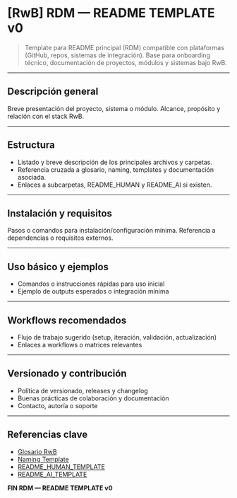 # [RwB] RDM — README TEMPLATE v0

> Template para README principal (RDM) compatible con plataformas (GitHub, repos, sistemas de integración). Base para onboarding técnico, documentación de proyectos, módulos y sistemas bajo RwB.

---

## Descripción general
Breve presentación del proyecto, sistema o módulo. Alcance, propósito y relación con el stack RwB.

---

## Estructura
- Listado y breve descripción de los principales archivos y carpetas.
- Referencia cruzada a glosario, naming, templates y documentación asociada.
- Enlaces a subcarpetas, README_HUMAN y README_AI si existen.

---

## Instalación y requisitos
Pasos o comandos para instalación/configuración mínima. Referencia a dependencias o requisitos externos.

---

## Uso básico y ejemplos
- Comandos o instrucciones rápidas para uso inicial
- Ejemplo de outputs esperados o integración mínima

---

## Workflows recomendados
- Flujo de trabajo sugerido (setup, iteración, validación, actualización)
- Enlaces a workflows o matrices relevantes

---

## Versionado y contribución
- Política de versionado, releases y changelog
- Buenas prácticas de colaboración y documentación
- Contacto, autoría o soporte

---

## Referencias clave
- [Glosario RwB](../RwB_GLOSARIO_CODE_v0_CORE.md)
- [Naming Template](../RwB_NAMING_TEMPLATE_v0.md)
- [README_HUMAN_TEMPLATE](./Readme_Template/README_HUMAN_TEMPLATE_v0.md)
- [README_AI_TEMPLATE](./Readme_Template/README_AI_TEMPLATE_v0.md)

**FIN RDM — README TEMPLATE v0**

